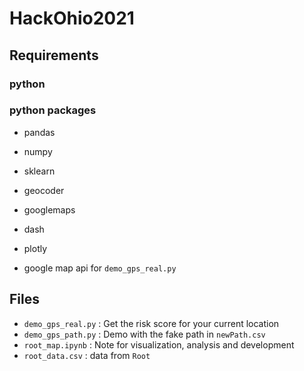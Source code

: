 # HackOhio2021

## Requirements
### python
### python packages
- pandas
- numpy
- sklearn
- geocoder
- googlemaps
- dash
- plotly

- google map api for `demo_gps_real.py`

## Files
- `demo_gps_real.py` : Get the risk score for your current location
- `demo_gps_path.py` : Demo with the fake path in `newPath.csv`
- `root_map.ipynb` : Note for visualization, analysis and development
- `root_data.csv` : data from `Root`
